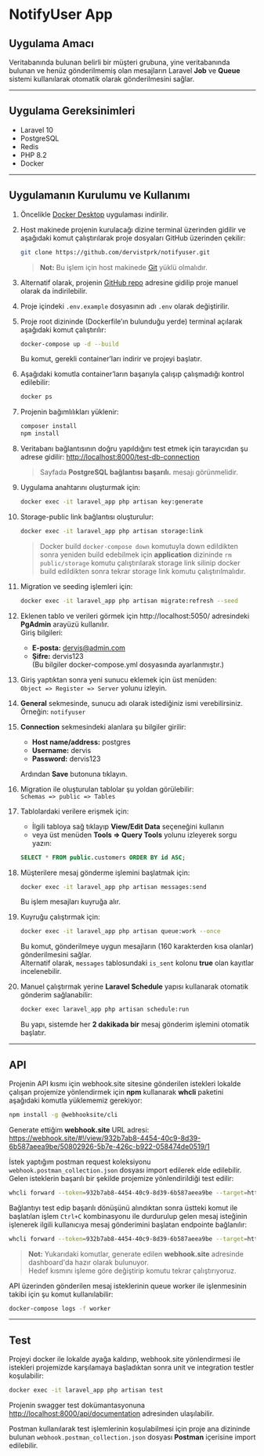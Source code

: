 # NotifyUser App

## Uygulama Amacı
Veritabanında bulunan belirli bir müşteri grubuna, yine veritabanında bulunan ve henüz gönderilmemiş olan mesajların Laravel **Job** ve **Queue** sistemi kullanılarak otomatik olarak gönderilmesini sağlar.

---

## Uygulama Gereksinimleri
* Laravel 10
* PostgreSQL
* Redis
* PHP 8.2
* Docker

---

## Uygulamanın Kurulumu ve Kullanımı

1. Öncelikle [Docker Desktop](https://www.docker.com/products/docker-desktop/) uygulaması indirilir.
2. Host makinede projenin kurulacağı dizine terminal üzerinden gidilir ve aşağıdaki komut çalıştırılarak proje dosyaları GitHub üzerinden çekilir:

   ```bash
   git clone https://github.com/dervistprk/notifyuser.git
   ```

   > **Not:** Bu işlem için host makinede [Git](https://git-scm.com/downloads) yüklü olmalıdır.

3. Alternatif olarak, projenin [GitHub repo](https://github.com/dervistprk/notifyuser) adresine gidilip proje manuel olarak da indirilebilir.
4. Proje içindeki `.env.example` dosyasının adı `.env` olarak değiştirilir.
5. Proje root dizininde (Dockerfile’ın bulunduğu yerde) terminal açılarak aşağıdaki komut çalıştırılır:

   ```bash
   docker-compose up -d --build
   ```

   Bu komut, gerekli container’ları indirir ve projeyi başlatır.

6. Aşağıdaki komutla container’ların başarıyla çalışıp çalışmadığı kontrol edilebilir:

   ```bash
   docker ps
   ```

7. Projenin bağımlılıkları yüklenir:

   ```bash
   composer install
   npm install
   ```

8. Veritabanı bağlantısının doğru yapıldığını test etmek için tarayıcıdan şu adrese gidilir: [http://localhost:8000/test-db-connection](http://localhost:8000/test-db-connection)

   > Sayfada **PostgreSQL bağlantısı başarılı.** mesajı görünmelidir.

9. Uygulama anahtarını oluşturmak için:

   ```bash
   docker exec -it laravel_app php artisan key:generate
   ```

10. Storage-public link bağlantısı oluşturulur:

    ```bash
    docker exec -it laravel_app php artisan storage:link
    ```
    > Docker build `docker-compose down` komutuyla down edildikten sonra yeniden build edebilmek için **application** dizininde `rm public/storage` komutu çalıştırılarak storage link silinip docker build edildikten sonra tekrar storage link komutu çalıştırılmalıdır.

11. Migration ve seeding işlemleri için:

    ```bash
    docker exec -it laravel_app php artisan migrate:refresh --seed
    ```

12. Eklenen tablo ve verileri görmek için http://localhost:5050/ adresindeki **PgAdmin** arayüzü kullanılır.  
    Giriş bilgileri:
    * **E-posta:** dervis@admin.com
    * **Şifre:** dervis123  
      (Bu bilgiler docker-compose.yml dosyasında ayarlanmıştır.)

13. Giriş yaptıktan sonra yeni sunucu eklemek için üst menüden:  
    `Object => Register => Server` yolunu izleyin.

14. **General** sekmesinde, sunucu adı olarak istediğiniz ismi verebilirsiniz. Örneğin: `notifyuser`

15. **Connection** sekmesindeki alanlara şu bilgiler girilir:
    * **Host name/address:** postgres
    * **Username:** dervis
    * **Password:** dervis123

    Ardından **Save** butonuna tıklayın.

16. Migration ile oluşturulan tablolar şu yoldan görülebilir:  
    `Schemas => public => Tables`

17. Tablolardaki verilere erişmek için:
    * İlgili tabloya sağ tıklayıp **View/Edit Data** seçeneğini kullanın
    * veya üst menüden **Tools => Query Tools** yolunu izleyerek sorgu yazın:

    ```sql
    SELECT * FROM public.customers ORDER BY id ASC;
    ```

18. Müşterilere mesaj gönderme işlemini başlatmak için:

    ```bash
    docker exec -it laravel_app php artisan messages:send
    ```

    Bu işlem mesajları kuyruğa alır.

19. Kuyruğu çalıştırmak için:

    ```bash
    docker exec -it laravel_app php artisan queue:work --once
    ```

    Bu komut, gönderilmeye uygun mesajların (160 karakterden kısa olanlar) gönderilmesini sağlar.  
    Alternatif olarak, `messages` tablosundaki `is_sent` kolonu **true** olan kayıtlar incelenebilir.

20. Manuel çalıştırmak yerine **Laravel Schedule** yapısı kullanarak otomatik gönderim sağlanabilir:

    ```bash
    docker exec laravel_app php artisan schedule:run
    ```

    Bu yapı, sistemde her **2 dakikada bir** mesaj gönderim işlemini otomatik başlatır.

---

## API

Projenin API kısmı için webhook.site sitesine gönderilen istekleri lokalde çalışan projemize yönlendirmek için **npm** kullanarak **whcli** paketini aşağıdaki komutla yüklememiz gerekiyor:

```bash
npm install -g @webhooksite/cli
```

Generate ettiğim **webhook.site** URL adresi:  
https://webhook.site/#!/view/932b7ab8-4454-40c9-8d39-6b587aeea9be/50802926-5b7e-426c-b922-058474de0519/1

İstek yaptığım postman request koleksiyonu `webhook.postman_collection.json` dosyası import edilerek elde edilebilir.  
Gelen isteklerin başarılı bir şekilde projemize yönlendirildiği test edilir:

```bash
whcli forward --token=932b7ab8-4454-40c9-8d39-6b587aeea9be --target=http://localhost:8000/api/test-api-connection
```

Bağlantıyı test edip başarılı dönüşünü alındıktan sonra üstteki komut ile başlatılan işlem `Ctrl+C` kombinasyonu ile durdurulup gelen mesaj isteğinin işlenerek ilgili kullanıcıya mesaj gönderimini başlatan endpointe bağlanılır:

```bash
whcli forward --token=932b7ab8-4454-40c9-8d39-6b587aeea9be --target=http://localhost:8000/api/receive-message
```

> **Not:** Yukarıdaki komutlar, generate edilen **webhook.site** adresinde dashboard'da hazır olarak bulunuyor.  
> Hedef kısmını işleme göre değiştirip komutu tekrar çalıştırıyoruz.

API üzerinden gönderilen mesaj isteklerinin queue worker ile işlenmesinin takibi için şu komut kullanılabilir:

```bash
docker-compose logs -f worker
```

---

## Test

Projeyi docker ile lokalde ayağa kaldırıp, webhook.site yönlendirmesi ile istekleri projemizde karşılamaya başladıktan sonra unit ve integration testler koşulabilir:

```bash
docker exec -it laravel_app php artisan test
```

Projenin swagger test dokümantasyonuna [http://localhost:8000/api/documentation](http://localhost:8000/api/documentation) adresinden ulaşılabilir.

Postman kullanılarak test işlemlerinin koşulabilmesi için proje ana dizininde bulunan `webhook.postman_collection.json` dosyası **Postman** içerisine import edilebilir.  
